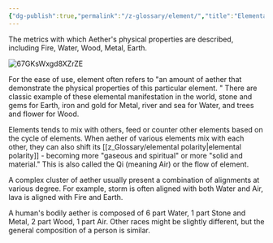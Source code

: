 ```yaml
---
{"dg-publish":true,"permalink":"/z-glossary/element/","title":"Elemental Alignment","noteIcon":""}
---
```


The metrics with which Aether's physical properties are described, including Fire, Water, Wood, Metal, Earth.

![67GKsWxgd8XZrZE](https://i.imgur.com/XMmCVWl.png)


For the ease of use, element often refers to "an amount of aether that demonstrate the physical properties of this particular element. " There are classic example of these elemental manifestation in the world, stone and gems for Earth, iron and gold for Metal, river and sea for Water, and trees and flower for Wood. 

Elements tends to mix with others, feed or counter other elements based on the cycle of elements. When aether of various elements mix with each other, they can also shift its [[z_Glossary/elemental polarity\|elemental polarity]] - becoming more "gaseous and spiritual" or more "solid and material." This is also called the Qi (meaning Air) or the flow of element.  

A complex cluster of aether usually present a combination of alignments at various degree. For example, storm is often aligned with both Water and Air, lava is aligned with Fire and Earth. 

A human's bodily aether is composed of 6 part Water, 1 part Stone and Metal, 2 part Wood, 1 part Air. Other races might be slightly different, but the general composition of a person is similar.
